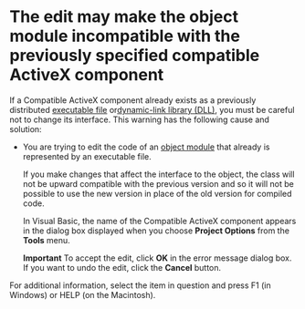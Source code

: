 
# The edit may make the object module incompatible with the previously specified compatible ActiveX component

If a Compatible ActiveX component already exists as a previously distributed [executable file](b8bdf64f-5920-1ae9-16d0-b26d09524a30.md) or[dynamic-link library (DLL)](b8bdf64f-5920-1ae9-16d0-b26d09524a30.md), you must be careful not to change its interface. This warning has the following cause and solution:



- You are trying to edit the code of an [object module](b8bdf64f-5920-1ae9-16d0-b26d09524a30.md) that already is represented by an executable file.
    
    If you make changes that affect the interface to the object, the class will not be upward compatible with the previous version and so it will not be possible to use the new version in place of the old version for compiled code.
    
    In Visual Basic, the name of the Compatible ActiveX component appears in the dialog box displayed when you choose  **Project Options** from the **Tools** menu.
    
     **Important**  To accept the edit, click  **OK** in the error message dialog box. If you want to undo the edit, click the **Cancel** button.

For additional information, select the item in question and press F1 (in Windows) or HELP (on the Macintosh).
